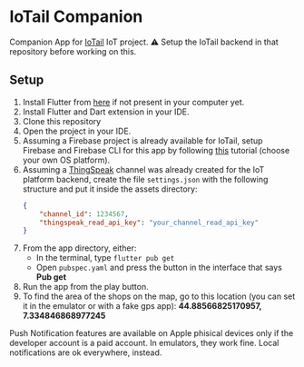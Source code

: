 # IoTail Companion

Companion App for [IoTail](https://github.com/Pergo01/IoTail.git) IoT project.
⚠️ Setup the IoTail backend in that repository before working on this.

## Setup

1. Install Flutter from [here](https://flutter.dev/) if not present in your computer yet.
2. Install Flutter and Dart extension in your IDE.
3. Clone this repository
4. Open the project in your IDE.
5. Assuming a Firebase project is already available for IoTail, setup Firebase and Firebase CLI for this app by following [this](https://firebase.google.com/docs/flutter/setup?platform=android) tutorial (choose your own OS platform).
6. Assuming a [ThingSpeak](https://thingspeak.mathworks.com/) channel was already created for the IoT platform backend, create the file `settings.json` with the following structure and put it inside the assets directory:
    ```json
    {
        "channel_id": 1234567,
        "thingspeak_read_api_key": "your_channel_read_api_key"
    }
    ```
7. From the app directory, either:
    - In the terminal, type `flutter pub get`
    - Open `pubspec.yaml` and press the button in the interface that says **Pub get**
8. Run the app from the play button.
9. To find the area of the shops on the map, go to this location (you can set it in the emulator or with a fake gps app): **44.88566825170957, 7.334846868977245**

Push Notification features are available on Apple phisical devices only if the developer account is a paid account. In emulators, they work fine. Local notifications are ok everywhere, instead.

